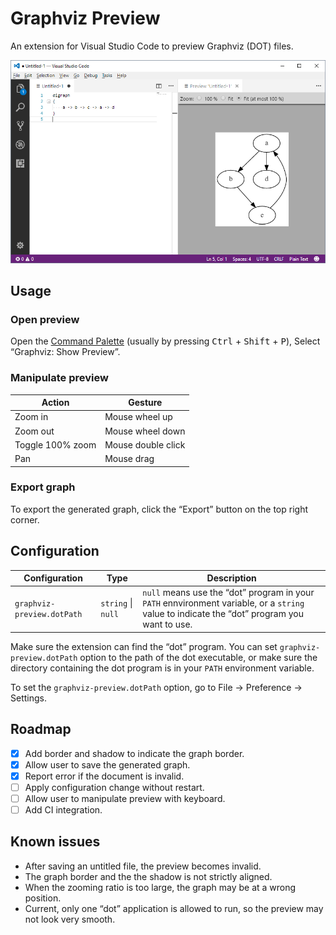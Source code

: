 # Graphviz Preview

An extension for Visual Studio Code to preview Graphviz (DOT) files.

![Graphviz Preview screenshot](screenshot.png)

## Usage

### Open preview

Open the [Command Palette](https://code.visualstudio.com/docs/getstarted/userinterface#_command-palette) (usually by
pressing <kbd>Ctrl</kbd> + <kbd>Shift</kbd> + <kbd>P</kbd>), Select “Graphviz: Show Preview”.

### Manipulate preview

| Action           | Gesture            |
| ---------------- | ------------------ |
| Zoom in          | Mouse wheel up     |
| Zoom out         | Mouse wheel down   |
| Toggle 100% zoom | Mouse double click |
| Pan              | Mouse drag         |

### Export graph

To export the generated graph, click the “Export” button on the top right corner.

## Configuration

| Configuration              | Type               | Description                                                                                                                                 |
| -------------------------- | ------------------ | ------------------------------------------------------------------------------------------------------------------------------------------- |
| `graphviz-preview.dotPath` | `string` \| `null` | `null` means use the “dot” program in your `PATH` ennvironment variable, or a `string` value to indicate the “dot” program you want to use. |

Make sure the extension can find the “dot” program. You can set `graphviz-preview.dotPath` option to the path of the dot
executable, or make sure the directory containing the dot program is in your `PATH` environment variable.

To set the `graphviz-preview.dotPath` option, go to File → Preference → Settings.

## Roadmap

- [x] Add border and shadow to indicate the graph border.
- [x] Allow user to save the generated graph.
- [x] Report error if the document is invalid.
- [ ] Apply configuration change without restart.
- [ ] Allow user to manipulate preview with keyboard.
- [ ] Add CI integration.

## Known issues

- After saving an untitled file, the preview becomes invalid.
- The graph border and the the shadow is not strictly aligned.
- When the zooming ratio is too large, the graph may be at a wrong position.
- Current, only one “dot” application is allowed to run, so the preview may not look very smooth.
